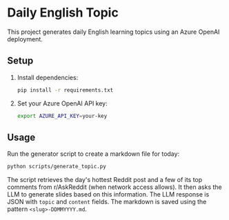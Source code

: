 # Daily English Topic

This project generates daily English learning topics using an Azure OpenAI deployment.

## Setup

1. Install dependencies:
   ```bash
   pip install -r requirements.txt
   ```
2. Set your Azure OpenAI API key:
   ```bash
   export AZURE_API_KEY=your-key
   ```

## Usage

Run the generator script to create a markdown file for today:

```bash
python scripts/generate_topic.py
```

The script retrieves the day's hottest Reddit post and a few of its top comments from r/AskReddit (when network access allows). It then asks the LLM to generate slides based on this information. The LLM response is JSON with `topic` and `content` fields. The markdown is saved using the pattern `<slug>-DDMMYYYY.md`.


